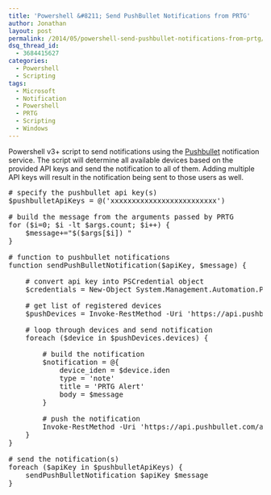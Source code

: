 ```yaml
---
title: 'Powershell &#8211; Send PushBullet Notifications from PRTG'
author: Jonathan
layout: post
permalink: /2014/05/powershell-send-pushbullet-notifications-from-prtg/
dsq_thread_id:
  - 3684415627
categories:
  - Powershell
  - Scripting
tags:
  - Microsoft
  - Notification
  - Powershell
  - PRTG
  - Scripting
  - Windows
---
```

Powershell v3+ script to send notifications using the <a href="https://www.pushbullet.com/" title="Pushbullet" target="_blank">Pushbullet</a> notification service. The script will determine all available devices based on the provided API keys and send the notification to all of them. Adding multiple API keys will result in the notification being sent to those users as well.

<pre class="brush: powershell; title: ; notranslate" title=""># specify the pushbullet api key(s)
$pushbulletApiKeys = @('xxxxxxxxxxxxxxxxxxxxxxxxx')

# build the message from the arguments passed by PRTG
for ($i=0; $i -lt $args.count; $i++) {
	$message+="$($args[$i]) "
}

# function to pushbullet notifications
function sendPushBulletNotification($apiKey, $message) {

    # convert api key into PSCredential object
    $credentials = New-Object System.Management.Automation.PSCredential ($apiKey, (ConvertTo-SecureString $apiKey -AsPlainText -Force))

    # get list of registered devices
    $pushDevices = Invoke-RestMethod -Uri 'https://api.pushbullet.com/api/devices' -Method Get -Credential $cred

    # loop through devices and send notification
    foreach ($device in $pushDevices.devices) {

        # build the notification
        $notification = @{
            device_iden = $device.iden
            type = 'note'
            title = 'PRTG Alert'
            body = $message
        }

        # push the notification
        Invoke-RestMethod -Uri 'https://api.pushbullet.com/api/pushes' -Body $notification -Method Post -Credential $credentials
    }
}

# send the notification(s)
foreach ($apiKey in $pushbulletApiKeys) {
    sendPushBulletNotification $apiKey $message
}
</pre>